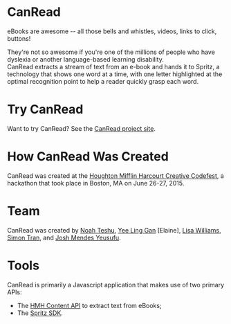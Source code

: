# CanRead

eBooks are awesome -- all those bells and whistles, videos, links to click, buttons!  

They're not so awesome if you're one of the millions of people who have dyslexia or another language-based learning disability.  
CanRead extracts a stream of text from an e-book and hands it to Spritz, a technology that shows one word at a time, with one letter highlighted at the optimal recognition point to help a reader quickly grasp each word.  

# Try CanRead

Want to try CanRead?  See the [CanRead project site](http://canread.github.io).

# How CanRead Was Created

CanRead was created at the [Houghton Mifflin Harcourt Creative Codefest](http://curiouscodefest.hmhco.com/), a hackathon that took place in Boston, MA on June 26-27, 2015.  

# Team 

CanRead was created by [Noah Teshu](https://github.com/Noah-T), [Yee Ling Gan](https://github.com/funtowrite) [Elaine], [Lisa Williams](http://github.com/lisawilliams), [Simon Tran](https://github.com/smn1022), and [Josh Mendes Yeusufu](https://github.com/mendesyesufu).

# Tools 

CanRead is primarily a Javascript application that makes use of two primary APIs: 

* The [HMH Content API](https://developer.hmhco.com/api-guide#10.5) to extract text from eBooks; 
* The [Spritz SDK](http://www.spritzinc.com/developers/).  
